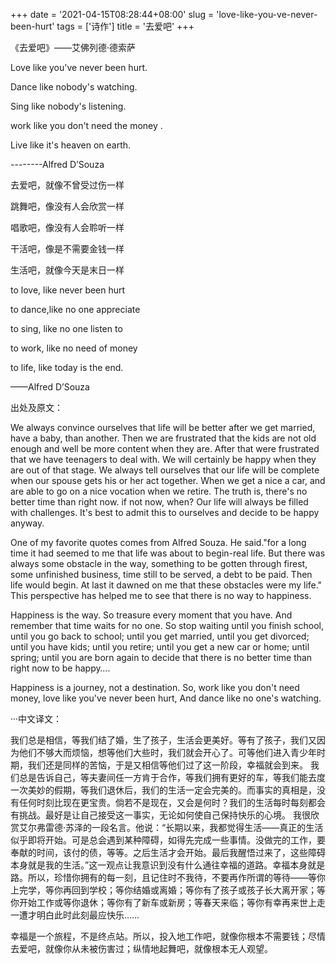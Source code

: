 +++
date = '2021-04-15T08:28:44+08:00'
slug = 'love-like-you-ve-never-been-hurt'
tags = ['诗作']
title = '去爱吧'
+++

《去爱吧》——艾佛列德·德索萨

Love like you've never been hurt.

Dance like nobody's watching.

Sing like nobody's listening.

work like you don't need the money .

Live like it's heaven on earth.

--------Alfred D’Souza

去爱吧，就像不曾受过伤一样

跳舞吧，像没有人会欣赏一样

唱歌吧，像没有人会聆听一样

干活吧，像是不需要金钱一样

生活吧，就像今天是末日一样

to love, like never been hurt

to dance,like no one appreciate

to sing, like no one listen to

to work, like no need of money

to life, like today is the end.

——Alfred D’Souza

出处及原文：

We always convince ourselves that life will be better after we get married, have a baby, than another. Then we are frustrated that the kids are not old enough and well be more content when they are. After that were frustrated that we have teenagers to deal with. We will certainly be happy when they are out of that stage. We always tell ourselves that our life will be complete when our spouse gets his or her act together. When we get a nice a car, and are able to go on a nice vocation when we retire. The truth is, there's no better time than right now. if not now, when? Our life will always be filled with challenges. It's best to admit this to ourselves and decide to be happy anyway.

One of my favorite quotes comes from Alfred Souza. He said."for a long time it had seemed to me that life was about to begin-real life. But there was always some obstacle in the way, something to be gotten through firest, some unfinished business, time still to be served, a debt to be paid. Then life would begin. At last it dawned on me that these obstacles were my life." This perspective has helped me to see that there is no way to happiness.

Happiness is the way. So treasure every moment that you have. And remember that time waits for no one. So stop waiting until you finish school, until you go back to school; until you get married, until you get divorced; until you have kids; until you retire; until you get a new car or home; until spring; until you are born again to decide that there is no better time than right now to be happy….

Happiness is a journey, not a destination. So, work like you don't need money, love like you've never been hurt, And dance like no one's watching.

···中文译文：

我们总是相信，等我们结了婚，生了孩子，生活会更美好。等有了孩子，我们又因为他们不够大而烦恼，想等他们大些时，我们就会开心了。可等他们进入青少年时期，我们还是同样的苦恼，于是又相信等他们过了这一阶段，幸福就会到来。
我们总是告诉自己，等夫妻间任一方肯于合作，等我们拥有更好的车，等我们能去度一次美妙的假期，等我们退休后，我们的生活一定会完美的。而事实的真相是，没有任何时刻比现在更宝贵。倘若不是现在，又会是何时？我们的生活每时每刻都会有挑战。最好是让自己接受这一事实，无论如何使自己保持快乐的心境。
我很欣赏艾尔弗雷德·苏泽的一段名言。他说：“长期以来，我都觉得生活——真正的生活似乎即将开始。可是总会遇到某种障碍，如得先完成一些事情。没做完的工作，要奉献的时间，该付的债，等等。之后生活才会开始。最后我醒悟过来了，这些障碍本身就是我的生活。”这一观点让我意识到没有什么通往幸福的道路。幸福本身就是路。所以，珍惜你拥有的每一刻，且记住时不我待，不要再作所谓的等待——等你上完学，等你再回到学校；等你结婚或离婚；等你有了孩子或孩子长大离开家；等你开始工作或等你退休；等你有了新车或新房；等春天来临；等你有幸再来世上走一遭才明白此时此刻最应快乐……

幸福是一个旅程，不是终点站。所以，投入地工作吧，就像你根本不需要钱；尽情去爱吧，就像你从未被伤害过；纵情地起舞吧，就像根本无人观望。
